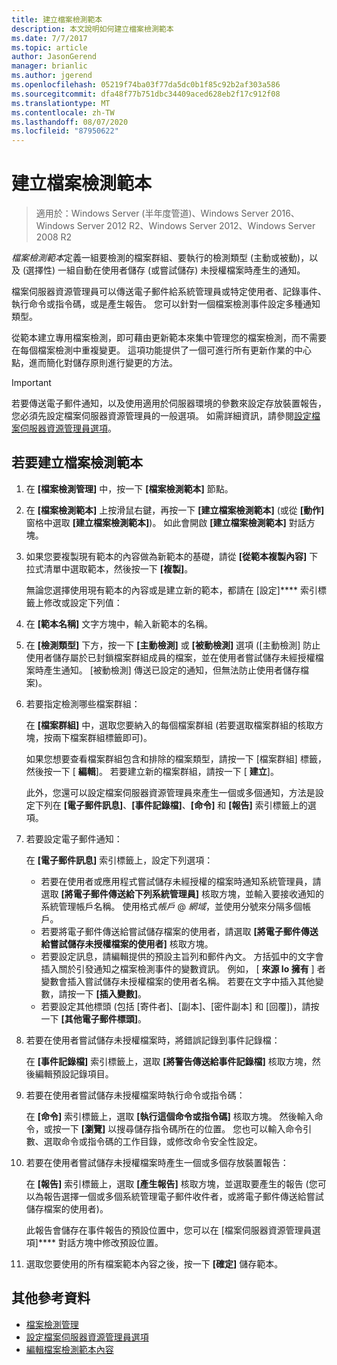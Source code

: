```yaml
---
title: 建立檔案檢測範本
description: 本文說明如何建立檔案檢測範本
ms.date: 7/7/2017
ms.topic: article
author: JasonGerend
manager: brianlic
ms.author: jgerend
ms.openlocfilehash: 05219f74ba03f77da5dc0b1f85c92b2af303a586
ms.sourcegitcommit: dfa48f77b751dbc34409aced628eb2f17c912f08
ms.translationtype: MT
ms.contentlocale: zh-TW
ms.lasthandoff: 08/07/2020
ms.locfileid: "87950622"
---
```

# <a name="create-a-file-screen-template"></a>建立檔案檢測範本

> 適用於：Windows Server (半年度管道)、Windows Server 2016、Windows Server 2012 R2、Windows Server 2012、Windows Server 2008 R2

*檔案檢測範本*定義一組要檢測的檔案群組、要執行的檢測類型 (主動或被動)，以及 (選擇性) 一組自動在使用者儲存 (或嘗試儲存) 未授權檔案時產生的通知。

檔案伺服器資源管理員可以傳送電子郵件給系統管理員或特定使用者、記錄事件、執行命令或指令碼，或是產生報告。 您可以針對一個檔案檢測事件設定多種通知類型。

從範本建立專用檔案檢測，即可藉由更新範本來集中管理您的檔案檢測，而不需要在每個檔案檢測中重複變更。 這項功能提供了一個可進行所有更新作業的中心點，進而簡化對儲存原則進行變更的方法。

> [!Important]
> 若要傳送電子郵件通知，以及使用適用於伺服器環境的參數來設定存放裝置報告，您必須先設定檔案伺服器資源管理員的一般選項。 如需詳細資訊，請參閱[設定檔案伺服器資源管理員選項](setting-file-server-resource-manager-options.md)。

## <a name="to-create-a-file-screen-template"></a>若要建立檔案檢測範本

1.  在 **\[檔案檢測管理\]** 中，按一下 **\[檔案檢測範本\]** 節點。

2.  在 **\[檔案檢測範本\]** 上按滑鼠右鍵，再按一下 **\[建立檔案檢測範本\]** (或從 **\[動作\]** 窗格中選取 **\[建立檔案檢測範本\]**)。 如此會開啟 **\[建立檔案檢測範本\]** 對話方塊。

3.  如果您要複製現有範本的內容做為新範本的基礎，請從 **\[從範本複製內容\]** 下拉式清單中選取範本，然後按一下 **\[複製\]**。

    無論您選擇使用現有範本的內容或是建立新的範本，都請在 [設定]**** 索引標籤上修改或設定下列值：

4.  在 **\[範本名稱\]** 文字方塊中，輸入新範本的名稱。

5.  在 **\[檢測類型\]** 下方，按一下 **\[主動檢測\]** 或 **\[被動檢測\]** 選項 (\[主動檢測\] 防止使用者儲存屬於已封鎖檔案群組成員的檔案，並在使用者嘗試儲存未經授權檔案時產生通知。 \[被動檢測\] 傳送已設定的通知，但無法防止使用者儲存檔案)。

6.  若要指定檢測哪些檔案群組：

    在 **\[檔案群組\]** 中，選取您要納入的每個檔案群組 (若要選取檔案群組的核取方塊，按兩下檔案群組標籤即可)。

    如果您想要查看檔案群組包含和排除的檔案類型，請按一下 [檔案群組] 標籤，然後按一下 [ **編輯**]。 若要建立新的檔案群組，請按一下 [ **建立**]。

    此外，您還可以設定檔案伺服器資源管理員來產生一個或多個通知，方法是設定下列在 **\[電子郵件訊息\]**、**\[事件記錄檔\]**、**\[命令\]** 和 **\[報告\]** 索引標籤上的選項。

7.  若要設定電子郵件通知：

    在 **\[電子郵件訊息\]** 索引標籤上，設定下列選項：

    -   若要在使用者或應用程式嘗試儲存未經授權的檔案時通知系統管理員，請選取 **\[將電子郵件傳送給下列系統管理員\]** 核取方塊，並輸入要接收通知的系統管理帳戶名稱。 使用格式*帳戶* @ *網域*，並使用分號來分隔多個帳戶。
    -   若要將電子郵件傳送給嘗試儲存檔案的使用者，請選取 **\[將電子郵件傳送給嘗試儲存未授權檔案的使用者\]** 核取方塊。
    -   若要設定訊息，請編輯提供的預設主旨列和郵件內文。 方括弧中的文字會插入關於引發通知之檔案檢測事件的變數資訊。 例如， \[ **來源 Io 擁有** \] 者變數會插入嘗試儲存未授權檔案的使用者名稱。 若要在文字中插入其他變數，請按一下 **\[插入變數\]**。
    -   若要設定其他標頭 (包括 [寄件者]、[副本]、[密件副本] 和 [回覆])，請按一下 **\[其他電子郵件標頭\]**。

8.  若要在使用者嘗試儲存未授權檔案時，將錯誤記錄到事件記錄檔：

    在 **\[事件記錄檔\]** 索引標籤上，選取 **\[將警告傳送給事件記錄檔\]** 核取方塊，然後編輯預設記錄項目。

9.  若要在使用者嘗試儲存未授權檔案時執行命令或指令碼：

    在 **\[命令\]** 索引標籤上，選取 **\[執行這個命令或指令碼\]** 核取方塊。 然後輸入命令，或按一下 **\[瀏覽\]** 以搜尋儲存指令碼所在的位置。 您也可以輸入命令引數、選取命令或指令碼的工作目錄，或修改命令安全性設定。

10. 若要在使用者嘗試儲存未授權檔案時產生一個或多個存放裝置報告：

    在 **\[報告\]** 索引標籤上，選取 **\[產生報告\]** 核取方塊，並選取要產生的報告 (您可以為報告選擇一個或多個系統管理電子郵件收件者，或將電子郵件傳送給嘗試儲存檔案的使用者)。

    此報告會儲存在事件報告的預設位置中，您可以在 [檔案伺服器資源管理員選項]**** 對話方塊中修改預設位置。

11. 選取您要使用的所有檔案範本內容之後，按一下 **\[確定\]** 儲存範本。

## <a name="additional-references"></a>其他參考資料

-   [檔案檢測管理](file-screening-management.md)
-   [設定檔案伺服器資源管理員選項](setting-file-server-resource-manager-options.md)
-   [編輯檔案檢測範本內容](edit-file-screen-template-properties.md)

